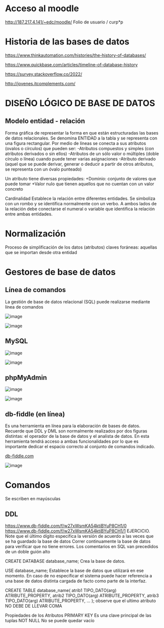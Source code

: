 # Acceso al moodle

http://187.217.4.141/~edc/moodle/
Folio de usuario / curp*p

# Historia de las bases de datos

https://www.thinkautomation.com/histories/the-history-of-databases/

https://www.quickbase.com/articles/timeline-of-database-history

https://survey.stackoverflow.co/2022/

http://jovenes.itcomplements.com/

# DISEÑO LÓGICO DE BASE DE DATOS

## Modelo entidad - relación

Forma gráfica de representar la forma en que están estructuradas las bases de datos relacionales.
Se denomina ENTIDAD a la tabla y se representa con una figura rectangular.
Por medio de líneas se conecta a sus atributos (ovalos o círculos) que pueden ser:
-Atributos compuestos y simples (con atributos derivados o sin ellos)
-Atributos de un sólo valor o múltiples (doble círculo o línea) cuando puede tener varias asignaciones
-Atributo derivado (aquel que se puede derivar, generar o deducir a partir de otros atributos, se representa con un óvalo punteado)

Un atributo tiene diversas propiedades:
+Dominio: conjunto de valores que puede tomar
+Valor nulo que tienen aquellos que no cuentan con un valor concreto

Cardinalidad
Establece la relación entre diferentes entidades. Se simboliza con un rombo y se identifica normalmente con un verbo.
A ambos lados de la relación debe conectarse el numeral o variable que identifica la relación entre ambas entidades.


# Normalización 

Proceso de simplificación de los datos (atributos)
claves foráneas: aquellas que se importan desde otra entidad


# Gestores de base de datos

## Línea de comandos

La gestión de base de datos relacional (SQL) puede realizarse mediante línea de comandos

![image](https://user-images.githubusercontent.com/20374059/200018033-32665c2b-00af-42f7-a3a0-873f3a37773f.png)

![image](https://user-images.githubusercontent.com/20374059/200018197-cfb00953-5846-43a9-b52a-a29679feea61.png)

## MySQL

![image](https://user-images.githubusercontent.com/20374059/200018424-9b1896e2-3b30-4623-a9af-732c430659c3.png)

![image](https://user-images.githubusercontent.com/20374059/200018611-474887ad-0124-461a-aa3d-8182fbd358a9.png)

## phpMyAdmin

![image](https://user-images.githubusercontent.com/20374059/200018538-e32c3edd-2ee5-4e46-a22c-2d7efa3567db.png)

![image](https://user-images.githubusercontent.com/20374059/200019066-905153b3-28c7-4f1e-8a9c-d06a2c5b950e.png)

## db-fiddle (en línea)

Es una herramienta en línea para la elaboración de bases de datos. Recuerde que DDL y DML son normalmente realizados por dos figuras distintas: el operador de la base de datos y el analista de datos. En esta herramienta tendrá acceso a ambas funcionalidades por lo que es importante dedicar el espacio correcto al conjunto de comandos indicado.

[db-fiddle.com](https://www.db-fiddle.com)

![image](https://user-images.githubusercontent.com/20374059/200021627-7c8c73bc-23ab-4b43-973b-f53fa3ca7a94.png)

# Comandos

Se escriben en mayúsculas

## DDL

https://www.db-fiddle.com/f/w27xWsmKA54ktiBYuP8CH1/0 
https://www.db-fiddle.com/f/w27xWsmKA54ktiBYuP8CH1/1
EJERCICIO. Note que el último dígito especifica la versión de acuerdo a las veces que se ha guardado la base de datos
Correr continuamente la base de datos para verificar que no tiene errores.
Los comentarios en SQL van precedidos de un doble guión alto


CREATE DATABASE database_name;
Crea la base de datos.

USE database_name;
Establece la base de datos que utilizará en ese momento. En caso de no especificar el sistema puede hacer referencia a una base de datos distinta cargada de facto como parte de la interfaz.

CREATE TABLE database_name(
  atrib1 TIPO_DATO(arg) ATRIBUTE_PROPERTY,
  atrib2 TIPO_DATO(arg) ATRIBUTE_PROPERTY,
  atrib3 TIPO_DATO(arg) ATRIBUTE_PROPERTY,
  ...
  );
observe que el ultimo atributo NO DEBE DE LLEVAR COMA

Propiedades de los Atributos
PRIMARY KEY   Es una clave principal de las tuplas
NOT NULL      No se puede quedar vacío





